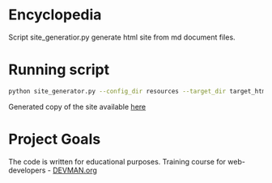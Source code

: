 # Encyclopedia

Script site_generatior.py generate html site from md document files.

# Running script

```bash
python site_generator.py --config_dir resources --target_dir target_html
```

Generated copy of the site available [here](https://sergeikhrustalev.github.io/generated_html/index.html)



# Project Goals

The code is written for educational purposes. Training course for web-developers - [DEVMAN.org](https://devman.org)
